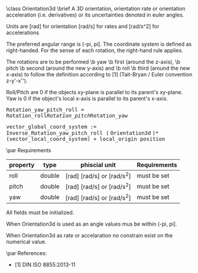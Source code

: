\class Orientation3d
\brief A 3D orientation, orientation rate or orientation acceleration (i.e. derivatives) or its uncertainties denoted in euler angles.

Units are [rad] for orientation [rad/s] for rates and [rad/s^2] for accelerations

The preferred angular range is (-pi, pi]. The coordinate system is defined as right-handed. For the sense of each rotation, the right-hand rule applies.

The rotations are to be performed \b yaw \b first (around the z-axis), \b pitch \b second (around the new y-axis) and \b roll \b third (around the new x-axis) to follow the definition according to [1] \(Tait-Bryan / Euler convention z-y'-x'').

Roll/Pitch are 0 if the objects xy-plane is parallel to its parent's xy-plane. Yaw is 0 if the object's local x-axis is parallel to its parent's x-axis.

<tt>Rotation_yaw_pitch_roll = Rotation_roll*Rotation_pitch*Rotation_yaw</tt>

<tt>vector_global_coord_system := Inverse_Rotation_yaw_pitch_roll (</tt>
<tt>Orientation3d</tt>
<tt>)\*(vector_local_coord_system) + local_origin position </tt>

\par Requirements

 property | type    | phiscial unit                        | Requirements
 :------  | :-----: | :----------------------------------: | :--------------- 
 roll     | double  | [rad] [rad/s] or [rad/s<sup>2</sup>] | must be set
 pitch    | double  | [rad] [rad/s] or [rad/s<sup>2</sup>] | must be set
 yaw      | double  | [rad] [rad/s] or [rad/s<sup>2</sup>] | must be set

All fields must be initialized.

When Orientation3d is used as an angle values mus be within (-pi, pi].

When Orientation3d as rate or accelaration no constrain exist on the numerical value.

\par References:
- [1] DIN ISO 8855:2013-11